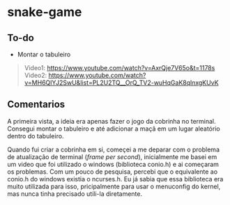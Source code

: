 # snake-game

## To-do

- Montar o tabuleiro

> Video1: https://www.youtube.com/watch?v=AxrQje7V65o&t=1178s
> Video2: https://www.youtube.com/watch?v=MH6QlYJ2SwU&list=PL2U2TQ__OrQ_TV2-wuHqGaK8qlnxgKUvK

## Comentarios

A primeira vista, a ideia era apenas fazer o jogo da cobrinha no terminal. Consegui montar o tabuleiro e até adicionar a maçã em um lugar aleatório dentro do tabuleiro.

Quando fui criar a cobrinha em si, começei a me deparar com o problema de atualização de terminal (*frame per second*), inicialmente me basei em um video que foi utilizado o windows (biblioteca conio.h) e ai começaram os problemas. Com um pouco de pesquisa, percebi que o equivalente ao conio.h do windows existia o ncurses.h. Eu já sabia que essa biblioteca era muito utilizada para isso, pricipalmente para usar o menuconfig do kernel, mas nunca tinha precisado utili-la diretamente.